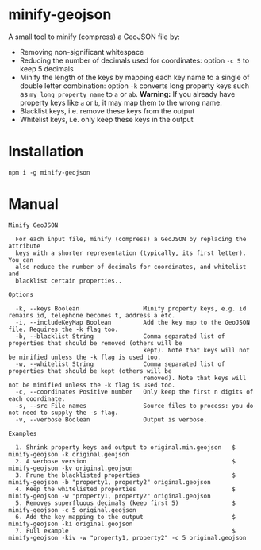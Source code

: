 # minify-geojson
A small tool to minify (compress) a GeoJSON file by:
- Removing non-significant whitespace
- Reducing the number of decimals used for coordinates: option `-c 5` to keep 5 decimals
- Minify the length of the keys by mapping each key name to a single of double letter combination: option `-k` converts long property keys such as `my_long_property_name` to `a` or `ab`. **Warning:** If you already have property keys like `a` or `b`, it may map them to the wrong name.
- Blacklist keys, i.e. remove these keys from the output
- Whitelist keys, i.e. only keep these keys in the output

# Installation
```shell
npm i -g minify-geojson
```

# Manual

```shell
Minify GeoJSON

  For each input file, minify (compress) a GeoJSON by replacing the attribute
  keys with a shorter representation (typically, its first letter). You can
  also reduce the number of decimals for coordinates, and whitelist and
  blacklist certain properties..

Options

  -k, --keys Boolean                  Minify property keys, e.g. id remains id, telephone becomes t, address a etc.
  -i, --includeKeyMap Boolean         Add the key map to the GeoJSON file. Requires the -k flag too.
  -b, --blacklist String              Comma separated list of properties that should be removed (others will be
                                      kept). Note that keys will not be minified unless the -k flag is used too.
  -w, --whitelist String              Comma separated list of properties that should be kept (others will be
                                      removed). Note that keys will not be minified unless the -k flag is used too.
  -c, --coordinates Positive number   Only keep the first n digits of each coordinate.
  -s, --src File names                Source files to process: you do not need to supply the -s flag.
  -v, --verbose Boolean               Output is verbose.
  
Examples

  1. Shrink property keys and output to original.min.geojson   $ minify-geojson -k original.geojson
  2. A verbose version                                         $ minify-geojson -kv original.geojson
  3. Prune the blacklisted properties                          $ minify-geojson -b "property1, property2" original.geojson
  4. Keep the whitelisted properties                           $ minify-geojson -w "property1, property2" original.geojson
  5. Removes superfluous decimals (keep first 5)               $ minify-geojson -c 5 original.geojson
  6. Add the key mapping to the output                         $ minify-geojson -ki original.geojson
  7. Full example                                              $ minify-geojson -kiv -w "property1, property2" -c 5 original.geojson                
  ```
